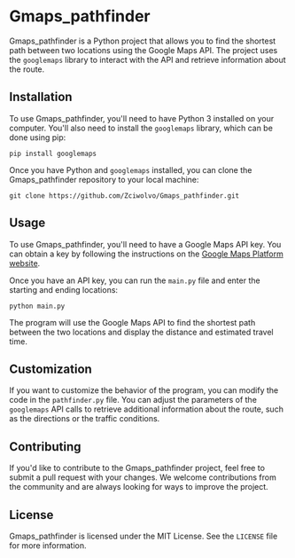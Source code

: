 # Gmaps_pathfinder

Gmaps_pathfinder is a Python project that allows you to find the shortest path between two locations using the Google Maps API. The project uses the `googlemaps` library to interact with the API and retrieve information about the route.

## Installation

To use Gmaps_pathfinder, you'll need to have Python 3 installed on your computer. You'll also need to install the `googlemaps` library, which can be done using pip:

```
pip install googlemaps
```

Once you have Python and `googlemaps` installed, you can clone the Gmaps_pathfinder repository to your local machine:

```
git clone https://github.com/Zciwolvo/Gmaps_pathfinder.git
```

## Usage

To use Gmaps_pathfinder, you'll need to have a Google Maps API key. You can obtain a key by following the instructions on the [Google Maps Platform website](https://developers.google.com/maps/gmp-get-started#create-project).

Once you have an API key, you can run the `main.py` file and enter the starting and ending locations:

```
python main.py
```

The program will use the Google Maps API to find the shortest path between the two locations and display the distance and estimated travel time.

## Customization

If you want to customize the behavior of the program, you can modify the code in the `pathfinder.py` file. You can adjust the parameters of the `googlemaps` API calls to retrieve additional information about the route, such as the directions or the traffic conditions.

## Contributing

If you'd like to contribute to the Gmaps_pathfinder project, feel free to submit a pull request with your changes. We welcome contributions from the community and are always looking for ways to improve the project.

## License

Gmaps_pathfinder is licensed under the MIT License. See the `LICENSE` file for more information.
